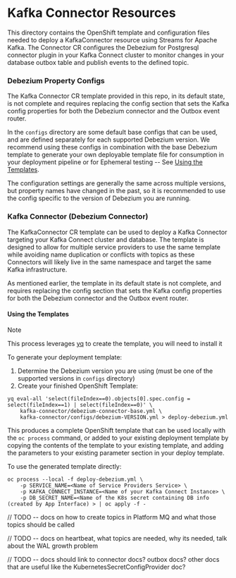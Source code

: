 # Kafka Connector Resources

This directory contains the OpenShift template and configuration files needed to deploy a KafkaConnector resource using Streams for Apache Kafka. The Connector CR configures the Debezium for Postgresql connector plugin in your Kafka Connect cluster to monitor changes in your database outbox table and publish events to the defined topic.

### Debezium Property Configs

The Kafka Connector CR template provided in this repo, in its default state, is not complete and requires replacing the config section that sets the Kafka config properties for both the Debezium connector and the Outbox event router.

In the `configs` directory are some default base configs that can be used, and are defined separately for each supported Debezium version. We recommend using these configs in combination with the base Debezium template to generate your own deployable template file for consumption in your deployment pipeline or for Ephemeral testing -- See [Using the Templates](#using-the-templates).

The configuration settings are generally the same across multiple versions, but property names have changed in the past, so it is recommended to use the config specific to the version of Debezium you are running.

### Kafka Connector (Debezium Connector)

The KafkaConnector CR template can be used to deploy a Kafka Connector targeting your Kafka Connect cluster and database. The template is designed to allow for multiple service providers to use the same template while avoiding name duplication or conflicts with topics as these Connectors will likely live in the same namespace and target the same Kafka infrastructure.

As mentioned earlier, the template in its default state is not complete, and requires replacing the config section that sets the Kafka config properties for both the Debezium connector and the Outbox event router.

#### Using the Templates

> [!NOTE]
> This process leverages [yq](https://github.com/mikefarah/yq?tab=readme-ov-file#install) to create the template, you will need to install it

To generate your deployment template:
1. Determine the Debezium version you are using (must be one of the supported versions in `configs` directory)
2. Create your finished OpenShift Template:

```shell
yq eval-all 'select(fileIndex==0).objects[0].spec.config = select(fileIndex==1) | select(fileIndex==0)' \
    kafka-connector/debezium-connector-base.yml \
    kafka-connector/configs/debezium-VERSION.yml > deploy-debezium.yml
```

This produces a complete OpenShift template that can be used locally with the `oc process` command, or added to your existing deployment template by copying the contents of the template to your existing template, and adding the parameters to your existing parameter section in your deploy template.

To use the generated template directly:
```shell
oc process --local -f deploy-debezium.yml \
    -p SERVICE_NAME=<Name of Service Providers Service> \
    -p KAFKA_CONNECT_INSTANCE=<Name of your Kafka Connect Instance> \
    -p DB_SECRET_NAME=<Name of the K8s secret containing DB info (created by App Interface) > | oc apply -f -
```

// TODO -- docs on how to create topics in Platform MQ and what those topics should be called

// TODO -- docs on heartbeat, what topics are needed, why its needed, talk about the WAL growth problem

// TODO -- docs should link to connector docs? outbox docs? other docs that are useful like the KubernetesSecretConfigProvider doc?
